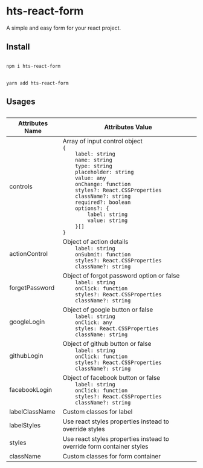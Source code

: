 <h1>hts-react-form</h1>
<p>A simple and easy form for your react project.</p>

<h2>Install</h2>
<code>
npm i hts-react-form
</code>
<br/>
<code>
yarn add hts-react-form
</code>

<h2>Usages<h2>

<table>
<thead>
<tr>
<th>Attributes Name</th>
<th>Attributes Value</th>
</tr>
</thead>

<tbody>
<tr>
<td>controls</td>
<td>
Array of input control object
<code>
{
    label: string
    name: string
    type: string
    placeholder: string
    value: any
    onChange: function
    styles?: React.CSSProperties
    className?: string
    required?: boolean
    options?: {
        label: string
        value: string
    }[]
}
</code>
</td>
</tr>

<tr>
<td>actionControl</td>
<td>
Object of action details
<code>
    label: string
    onSubmit: function
    styles?: React.CSSProperties
    className?: string
</code>
</td>
</tr>

<tr>
<td>forgetPassword</td>
<td>
Object of forgot password option or false
<code>
    label: string
    onClick: function
    styles?: React.CSSProperties
    className?: string
</code>
</td>
</tr>

<tr>
<td>googleLogin</td>
<td>
Object of google button or false
<code>
    label: string
    onClick: any
    styles: React.CSSProperties
    className: string
</code>
</td>
</tr>

<tr>
<td>githubLogin</td>
<td>
Object of github button or false
<code>
    label: string
    onClick: function
    styles?: React.CSSProperties
    className?: string
</code>
</td>
</tr>

<tr>
<td>facebookLogin</td>
<td>
Object of facebook button or false
<code>
    label: string
    onClick: function
    styles?: React.CSSProperties
    className?: string
</code>
</td>
</tr>

<tr>
<td>labelClassName</td>
<td>
Custom classes for label
</td>
</tr>

<tr>
<td>labelStyles</td>
<td>
Use react styles properties instead to override styles
</td>
</tr>

<tr>
<td>styles</td>
<td>
Use react styles properties instead to override form container styles
</td>
</tr>

<tr>
<td>className</td>
<td>
Custom classes for form container
</td>
</tr>

</tbody>

</table>
